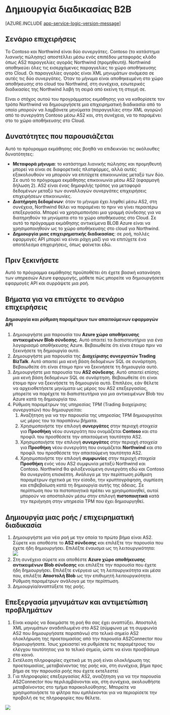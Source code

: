 <properties 
   pageTitle="Δημιουργία διαδικασίας B2B στο Azure εφαρμογής υπηρεσίας | Microsoft Azure" 
   description="Μάθετε πώς να δημιουργήσετε μια επαγγελματική σε επιχειρηματική διαδικασία" 
   services="logic-apps" 
   documentationCenter=".net,nodejs,java" 
   authors="rajram" 
   manager="erikre" 
   editor=""/>

<tags
   ms.service="logic-apps"
   ms.devlang="multiple"
   ms.topic="article"
   ms.tgt_pltfrm="na"
   ms.workload="integration" 
   ms.date="04/20/2016"
   ms.author="rajram"/>

# <a name="creating-a-b2b-process"></a>Δημιουργία διαδικασίας B2B

[AZURE.INCLUDE [app-service-logic-version-message](../../includes/app-service-logic-version-message.md)]


## <a name="business-scenario"></a>Σενάριο επιχειρήσεις 
Το Contoso και Northwind είναι δύο συνεργάτες. Contoso (το κατάστημα λιανικής πώλησης) αποστέλλει μέσω ενός επιπέδου μεταφοράς κλάδο όπως AS2 παραγγελίες αγοράς Northwind (προμηθευτή). Northwind αποθηκεύει όλες τις εισερχόμενες παραγγελίες το χώρο αποθήκευσης στο Cloud. Οι παραγγελίες αγοράς είναι XML μηνυμάτων ανάμεσα σε αυτές τις δύο συνεργάτες. Όταν το μήνυμα είναι αποθηκευμένη στο χώρο αποθήκευσης στο cloud του Northwind, στη συνέχεια, εσωτερικές διαδικασίες της Northwind λαβή τη σειρά από εκείνη τη στιγμή σε.
 
Είναι ο στόχος αυτού του προγράμματος εκμάθησης για να καθορίσετε τον τρόπο Northwind να δημιουργήσετε μια επιχειρηματική διαδικασία από το οποίο μπορούν να λαμβάνετε μηνύματα (παραγγελίες στην XML αγορών) από το συνεργάτη Contoso μέσω AS2 και, στη συνέχεια, να το παραμένει στο το χώρο αποθήκευσης στο Cloud.


## <a name="capabilities-demonstrated"></a>Δυνατότητες που παρουσιάζεται 
Αυτό το πρόγραμμα εκμάθησης σάς βοηθά να επιδεικνύει τις ακόλουθες δυνατότητες: 

- **Μεταφορά μήνυμα**: το κατάστημα λιανικής πώλησης και προμηθευτή μπορεί να είναι σε διαφορετικές πλατφόρμες, αλλά αυτές εξακολουθούν να μπορούν να επιτύχετε επικοινωνίας μεταξύ των δύο. Σε αυτό το πρόγραμμα εκμάθησης επικοινωνία μέσω AS2 (εφαρμογή δήλωση 2). AS2 είναι ένας δημοφιλής τρόπος για μεταφορά δεδομένων μεταξύ των συναλλαγών συνεργάτες επιχειρήσεις επιχειρήσεων επικοινωνίες.
- **Διατήρηση δεδομένων**: όταν το μήνυμα έχει ληφθεί μέσω AS2, στη συνέχεια, Northwind θέλει να παραμένει το πριν να γίνει περαιτέρω επεξεργασία. Μπορεί να χρησιμοποιήσει μια γραμμή σύνδεσης για να διατηρηθούν τα μηνύματα στο το χώρο αποθήκευσης στο Cloud. Σε αυτό το πρόγραμμα εκμάθησης αντικείμενα BLOB Azure είναι να χρησιμοποιηθούν ως το χώρο αποθήκευσης στο cloud για Northwind.
- **Δημιουργία μιας επιχειρηματικής διαδικασίας**: σε ροή, πολλές εφαρμογές API μπορεί να είναι ράχη μαζί για να επιτύχετε ένα αποτέλεσμα επιχειρήσεις, όπως φαίνεται εδώ.


## <a name="before-you-begin"></a>Πριν ξεκινήσετε
Αυτό το πρόγραμμα εκμάθησης προϋποθέτει ότι έχετε βασική κατανόηση των υπηρεσιών Azure εφαρμογής, μάθετε πώς μπορείτε να δημιουργήσετε εφαρμογές API και συρράψετε μια ροή.


## <a name="steps-to-achieve-the-business-scenario"></a>Βήματα για να επιτύχετε το σενάριο επιχειρήσεις
**Δημιουργία και ρύθμιση παραμέτρων των απαιτούμενων εφαρμογών API**

1. Δημιουργήστε μια παρουσία του **Azure χώρο αποθήκευσης αντικειμένων Blob σύνδεσης**. Αυτό απαιτεί τα διαπιστευτήρια για ένα λογαριασμό αποθήκευσης Azure. Βεβαιωθείτε ότι είναι έτοιμο πριν να ξεκινήσετε τη δημιουργία αυτό.
2. Δημιουργήστε μια παρουσία της **Διαχείρισης συνεργατών Trading BizTalk**. Αυτό απαιτεί μια κενή βάση δεδομένων SQL σε συνάρτηση. Βεβαιωθείτε ότι είναι έτοιμο πριν να ξεκινήσετε τη δημιουργία αυτό.
3. Δημιουργήστε μια παρουσία του **AS2 σύνδεσης**. Αυτό απαιτεί επίσης μια κενή βάση δεδομένων SQL σε συνάρτηση. Βεβαιωθείτε ότι είναι έτοιμο πριν να ξεκινήσετε τη δημιουργία αυτό. Επιπλέον, εάν θέλετε να αρχειοθετήσετε μηνύματα ως μέρος του AS2 επεξεργασίας, μπορείτε να παρέχετε τα διαπιστευτήρια για μια αντικειμένων Blob του Azure κατά τη δημιουργία του.
4. Ρύθμιση παραμέτρων της υπηρεσίας TPM (Trading διαχείρισης συνεργατών) που δημιουργείται:  
    1. Αναζήτηση για να την παρουσία της υπηρεσίας TPM δημιουργείται ως μέρος του τα παραπάνω βήματα.
    2. Χρησιμοποιήστε την επιλογή **συνεργάτες** στην περιοχή *στοιχεία* για **Προσθήκη** νέου συνεργάτη που ονομάζεται **Contoso** και στο προφίλ του προσθέσετε την απαιτούμενη ταυτότητα AS2.
    3. Χρησιμοποιήστε την επιλογή **συνεργάτες** στην περιοχή *στοιχεία* για **Προσθήκη** νέου συνεργάτη που ονομάζεται **Northwind** και στο προφίλ του προσθέσετε την απαιτούμενη ταυτότητα AS2.
    4. Χρησιμοποιήστε την επιλογή **συμφωνίες** στην περιοχή *στοιχεία* **Προσθήκη** ενός νέου AS2 συμφωνία μεταξύ Northwind και Contoso. Northwind θα φιλοξενούμενη συνεργάτη εδώ και Contoso θα συνεργάτη επισκέπτη. Ανάλογα με την περίπτωση ρύθμιση παραμέτρων σχετικά με την είσοδο, την κρυπτογράφηση, συμπίεση και επιβεβαίωση κατά τη δημιουργία αυτής της άδειας. Σε περίπτωση που τα πιστοποιητικά πρέπει να χρησιμοποιηθεί, αυτοί μπορούν να αποσταλούν μέσω στην επιλογή **πιστοποιητικά** κατά την περιήγηση στην υπηρεσία TPM που έχει δημιουργηθεί.


## <a name="create-a-flow--business-process"></a>Δημιουργία μιας ροής / επιχειρηματική διαδικασία
1. Δημιουργήστε μια νέα ροή με την οποία το πρώτο βήμα είναι AS2. Σύρετε και αποθέστε το **AS2 σύνδεσης** και επιλέξτε την παρουσία που έχετε ήδη δημιουργήσει. Επιλέξτε έναυσμα ως τη λειτουργικότητα:  
    ![][1]  
2. Στη συνέχεια σύρετε και αποθέστε **Azure χώρο αποθήκευσης αντικειμένων Blob σύνδεσης** και επιλέξτε την παρουσία που έχετε ήδη δημιουργήσει. Επιλέξτε ενέργεια ως τη λειτουργικότητα και μέσα που, επιλέξτε **Αποστολή Blob** ως την επιθυμητή λειτουργικότητα. Ρύθμιση παραμέτρων ανάλογα με την περίπτωση.
3. Δημιουργία/αναπτύξετε της ροής.


## <a name="message-processing--troubleshooting"></a>Επεξεργασία μηνυμάτων και αντιμετώπιση προβλημάτων
1. Είναι καιρός να δοκιμάστε τη ροή θα σας έχει αναπτύξει. Αποστολή XML μηνυμάτων αναδιπλωμένο στο AS2 (σύμφωνα με τη συμφωνία AS2 που δημιουργήσατε παραπάνω) στο τελικό σημείο AS2 ολοκλήρωση της προετοιμασίας από την παρουσία AS2Connector που δημιουργήσατε. Ίσως χρειαστεί να ρυθμίσετε τις παραμέτρους του ελέγχου ταυτότητας για το τελικό σημείο, ώστε να είναι προσβάσιμα στο κοινό.
2. Εκτέλεση πληροφορίες σχετικά με τη ροή είναι ολοκλήρωση της προετοιμασίας, μεταβαίνοντας της ροής και, στη συνέχεια, βήμα προς βήμα σε την παρουσία ροής που έχετε εκτελεστεί
3. Για πληροφορίες επεξεργασίας AS2, αναζήτηση για να την παρουσία AS2Connector που περιλαμβάνονται και, στη συνέχεια, ακολουθήστε μεταβαίνοντας στο τμήμα παρακολούθησης. Μπορείτε να χρησιμοποιήσετε τα φίλτρα που εμπλέκονται για να περιορίσετε την προβολή σε τις πληροφορίες που θέλετε.

![][2]

<!--Image references-->
[1]: ./media/app-service-logic-create-a-b2b-process/Flow.png
[2]: ./media/app-service-logic-create-a-b2b-process/Tracking.png
 
